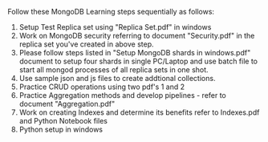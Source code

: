 Follow these MongoDB Learning steps sequentially as follows:
1. Setup Test Replica set using "Replica Set.pdf"  in windows
2. Work on MongoDB security referring to document "Security.pdf" in the replica set you've created in above step.   
3. Please follow steps listed in "Setup MongoDB shards in windows.pdf"  document to setup four shards in single PC/Laptop
   and use batch file to start all mongod processes of all replica sets in one shot.
4. Use sample json and js files to create addtional collections.
5. Practice CRUD operations using two pdf's 1 and 2
6. Practice Aggregation methods and develop pipelines - refer to document "Aggregation.pdf"
7. Work on creating Indexes and determine its benefits refer to Indexes.pdf and Python Notebook files
8. Python setup in windows
